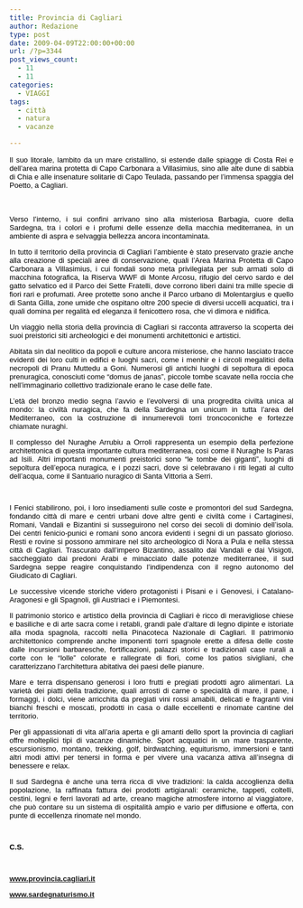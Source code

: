 ```yaml
---
title: Provincia di Cagliari
author: Redazione
type: post
date: 2009-04-09T22:00:00+00:00
url: /?p=3344
post_views_count:
  - 11
  - 11
categories:
  - VIAGGI
tags:
  - città
  - natura
  - vacanze

---
```

<p style="text&#45;align: justify; ">
  <font face="Tahoma, sans&#45;serif"><font color="#000000" size="2"><font face="tahoma,arial,helvetica,sans&#45;serif" size="2">Il suo litorale, lambito da un mare cristallino, si estende dalle spiagge di Costa Rei e dell&rsquo;area marina protetta di Capo Carbonara a Villasimius, sino alle alte dune di sabbia di Chia e alle insenature solitarie di Capo Teulada, passando per l&rsquo;immensa spaggia del Poetto, a Cagliari.</font></font></font>
</p>

&nbsp;

<font face="Tahoma, sans&#45;serif"><font color="#000000" size="2"> </font></font>

<font face="Tahoma, sans&#45;serif"><font color="#000000" size="2"> </font></font>

<font face="Tahoma, sans&#45;serif"><font color="#000000" size="2"> </font></font>

<font face="Tahoma, sans&#45;serif"><font color="#000000" size="2"></p> 

<p align="justify" style="margin&#45;bottom: 0cm">
  <font face="tahoma,arial,helvetica,sans&#45;serif" size="2">Verso l&rsquo;interno, i sui confini arrivano sino alla misteriosa Barbagia, cuore della Sardegna, tra i colori e i profumi delle essenze della macchia mediterranea, in un ambiente di aspra e selvaggia bellezza ancora incontaminata. </font>
</p>

<p align="justify" style="margin&#45;bottom: 0cm">
  <font face="tahoma,arial,helvetica,sans&#45;serif" size="2">In tutto il territorio della provincia di Cagliari l&rsquo;ambiente &egrave; stato preservato grazie anche alla creazione di speciali aree di conservazione, quali l&rsquo;Area Marina Protetta di Capo Carbonara a Villasimius, i cui fondali sono meta privilegiata per sub armati solo di macchina fotografica, la Riserva WWF di Monte Arcosu, rifugio del cervo sardo e del gatto selvatico ed il Parco dei Sette Fratelli, dove corrono liberi daini tra mille specie di fiori rari e profumati. Aree protette sono anche il Parco urbano di Molentargius e quello di Santa Gilla, zone umide che ospitano oltre 200 specie di diversi uccelli acquatici, tra i quali domina per regalit&agrave; ed eleganza il fenicottero rosa, che vi dimora e nidifica.</font>
</p>

<p align="justify" style="margin&#45;bottom: 0cm">
  <font face="tahoma,arial,helvetica,sans&#45;serif" size="2">Un viaggio nella storia della provincia di Cagliari si racconta attraverso la scoperta dei suoi preistorici siti archeologici e dei monumenti architettonici e artistici.</font>
</p>

<p align="justify" style="margin&#45;bottom: 0cm">
  <font face="tahoma,arial,helvetica,sans&#45;serif" size="2">Abitata sin dal neolitico da popoli e culture ancora misteriose, che hanno lasciato tracce evidenti dei loro culti in edifici e luoghi sacri, come i menhir e i circoli megalitici della necropoli di Pranu Muttedu a Goni. Numerosi gli antichi luoghi di sepoltura di epoca prenuragica, conosciuti come &ldquo;domus de janas&rdquo;, piccole tombe scavate nella roccia che nell&rsquo;immaginario collettivo tradizionale erano le case delle fate.</font>
</p>

<p align="justify" style="margin&#45;bottom: 0cm">
  <font face="tahoma,arial,helvetica,sans&#45;serif" size="2">L&rsquo;et&agrave; del bronzo medio segna l&rsquo;avvio e l&rsquo;evolversi di una progredita civilt&agrave; unica al mondo: la civilt&agrave; nuragica, che fa della Sardegna un unicum in tutta l&rsquo;area del Mediterraneo, con la costruzione di innumerevoli torri troncoconiche e fortezze chiamate nuraghi. </font>
</p>

<p align="justify" style="margin&#45;bottom: 0cm">
  <font size="2"><font face="tahoma,arial,helvetica,sans&#45;serif">Il complesso del Nuraghe Arrubiu a Orroli rappresenta un esempio della perfezione architettonica di questa importante cultura mediterranea, cos&igrave; come il Nuraghe Is Paras ad Isili. Altri importanti monumenti preistorici sono &ldquo;le tombe dei giganti&rdquo;, luoghi di sepoltura dell&rsquo;epoca nuragica, e i pozzi sacri, dove si celebravano i riti legati al culto dell&rsquo;acqua, come il Santuario nuragico di Santa Vittoria a Serri.</font></font>
</p>

<p align="justify" style="margin&#45;bottom: 0cm">
  &nbsp;
</p>

<p align="justify" style="margin&#45;bottom: 0cm">
  <font face="tahoma,arial,helvetica,sans&#45;serif"><font size="2">I Fenici stabilirono, poi, i loro insediamenti sulle coste e promontori del sud Sardegna, fondando citt&agrave; di mare e centri urbani dove altre genti e civilt&agrave; come i Cartaginesi, Romani, Vandali e Bizantini si susseguirono nel corso dei secoli di dominio dell&rsquo;isola. Dei centri fenicio&#45;punici e romani sono ancora evidenti i segni di un passato glorioso. Resti e rovine si possono ammirare nel sito archeologico di Nora a Pula e nella stessa citt&agrave; di Cagliari. </font><font size="2">Trascurato dall&rsquo;impero Bizantino, assalito dai Vandali e dai Visigoti, saccheggiato dai predoni Arabi e minacciato dalle potenze mediterranee, il sud Sardegna seppe reagire conquistando l&rsquo;indipendenza con il regno autonomo del Giudicato di Cagliari.</font></font>
</p>

<p align="justify" style="margin&#45;bottom: 0cm">
  <font face="tahoma,arial,helvetica,sans&#45;serif" size="2">Le successive vicende storiche videro protagonisti i Pisani e i Genovesi, i Catalano&#45;Aragonesi e gli Spagnoli, gli Austriaci e i Piemontesi.</font>
</p>

<p align="justify" style="margin&#45;bottom: 0cm">
  <font face="tahoma,arial,helvetica,sans&#45;serif" size="2">Il patrimonio storico e artistico della provincia di Cagliari &egrave; ricco di meravigliose chiese e basiliche e di arte sacra come i retabli, grandi pale d&rsquo;altare di legno dipinte e istoriate alla moda spagnola, raccolti nella Pinacoteca Nazionale di Cagliari. Il patrimonio architettonico comprende anche imponenti torri spagnole erette a difesa delle coste dalle incursioni barbaresche, fortificazioni, palazzi storici e tradizionali case rurali a corte con le &ldquo;lolle&rdquo; colorate e rallegrate di fiori, come los patios sivigliani, che caratterizzano l&rsquo;architettura abitativa dei paesi delle pianure. </font>
</p>

<p align="justify" style="margin&#45;bottom: 0cm">
  <font face="tahoma,arial,helvetica,sans&#45;serif" size="2">Mare e terra dispensano generosi i loro frutti e pregiati prodotti agro alimentari. La variet&agrave; dei piatti della tradizione, quali arrosti di carne o specialit&agrave; di mare, il pane, i formaggi, i dolci, viene arricchita da pregiati vini rossi amabili, delicati e fragranti vini bianchi freschi e moscati, prodotti in casa o dalle eccellenti e rinomate cantine del territorio.</font>
</p>

<p align="justify" style="margin&#45;bottom: 0cm">
  <font face="tahoma,arial,helvetica,sans&#45;serif" size="2">Per gli appassionati di vita all&rsquo;aria aperta e gli amanti dello sport la provincia di cagliari offre molteplici tipi di vacanze dinamiche. Sport acquatici in un mare trasparente, escursionismo, montano, trekking, golf, birdwatching, equiturismo, immersioni e tanti altri modi attivi per tenersi in forma e per vivere una vacanza attiva all&rsquo;insegna di benessere e relax.</font>
</p>

<p align="justify" style="margin&#45;bottom: 0cm">
  <font face="tahoma,arial,helvetica,sans&#45;serif" size="2">Il sud Sardegna &egrave; anche una terra ricca di vive tradizioni: la calda accoglienza della popolazione, la raffinata fattura dei prodotti artigianali: ceramiche, tappeti, coltelli, cestini, legni e ferri lavorati ad arte, creano magiche atmosfere intorno al viaggiatore, che pu&ograve; contare su un sistema di ospitalit&agrave; ampio e vario per diffusione e offerta, con punte di eccellenza rinomate nel mondo.</font>
</p>

<p style="margin&#45;bottom: 0cm">
  &nbsp;
</p>

<p style="margin&#45;bottom: 0cm">
  <strong>C.S.</strong>
</p>

<p style="margin&#45;bottom: 0cm">
  &nbsp;
</p>

<p style="margin&#45;bottom: 0cm">
  <a href="https://www.provinvia.cagliari.it"><strong>www.provincia.cagliari.it</strong></a>
</p>

<p style="margin&#45;bottom: 0cm">
  <a href="https://www.sardegnaturismo.it"><strong>www.sardegnaturismo.it</strong></a>
</p>

<p>
  </font></font>
</p>

<p>
  &nbsp;
</p>

<p>
  &nbsp;
</p>

<address style="margin&#45;bottom: 0cm">
  &nbsp;
</address>

<address>
  <font class="Apple&#45;style&#45;span" face="tahoma, arial, helvetica, sans&#45;serif"><b><br /> </b></font><font color="#000000" size="2"></p> 
  
  <address style="margin&#45;bottom: 0cm">
    &nbsp;
  </address>
  
  <p>
    </font></address>